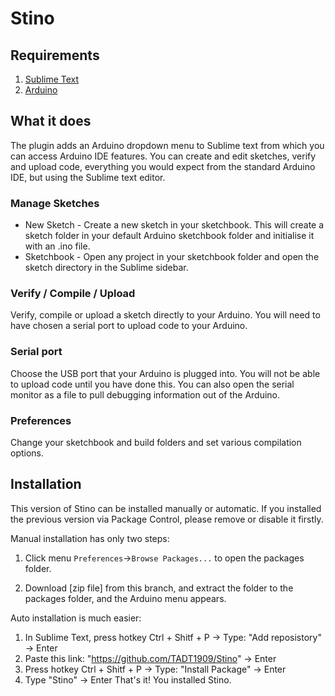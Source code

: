# Stino

## Requirements

1. [Sublime Text](http://www.sublimetext.com)
2. [Arduino](http://arduino.cc/en/Main/Software)


## What it does

The plugin adds an Arduino dropdown menu to Sublime text from which you can access Arduino IDE features. You can create and edit sketches, verify and upload code, everything you would expect from the standard Arduino IDE, but using the Sublime text editor.

### Manage Sketches

* New Sketch - Create a new sketch in your sketchbook. This will create a sketch folder in your default Arduino sketchbook folder and initialise it with an .ino file.
* Sketchbook - Open any project in your sketchbook folder and open the sketch directory in the Sublime sidebar.

### Verify / Compile / Upload

Verify, compile or upload a sketch directly to your Arduino. You will need to have chosen a serial port to upload code to your Arduino.

### Serial port

Choose the USB port that your Arduino is plugged into. You will not be able to upload code until you have done this. You can also open the serial monitor as a file to pull debugging information out of the Arduino.

### Preferences

Change your sketchbook and build folders and set various compilation options.

## Installation
This version of Stino can be installed manually or automatic. If you installed the previous version via Package Control, please remove or disable it firstly.

Manual installation has only two steps:

1. Click menu `Preferences`->`Browse Packages...` to open the packages folder.

2. Download [zip file] from this branch, and extract the folder to the packages folder, and the Arduino menu appears.

Auto installation is much easier:
1. In Sublime Text, press hotkey Ctrl + Shitf + P
  -> Type: "Add reposistory"
  -> Enter
2. Paste this link: "https://github.com/TADT1909/Stino"
  -> Enter
3. Press hotkey Ctrl + Shitf + P
  -> Type: "Install Package"
   -> Enter
4. Type "Stino"
  -> Enter
That's it! You installed Stino.
